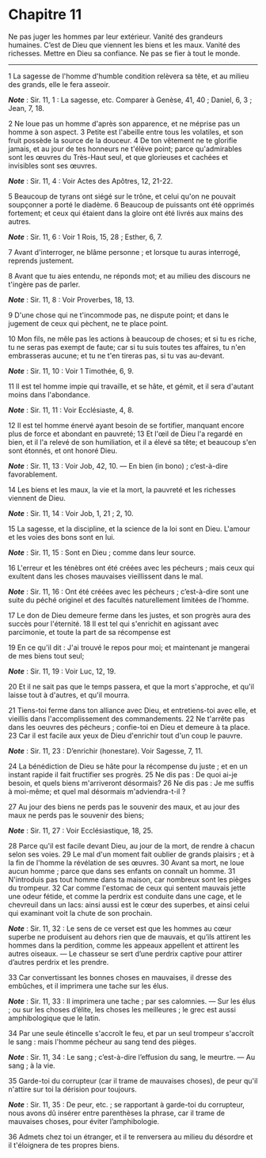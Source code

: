 # Chapitre 11

Ne pas juger les hommes par leur extérieur.
Vanité des grandeurs humaines.
C’est de Dieu que viennent les biens et les maux.
Vanité des richesses.
Mettre en Dieu sa confiance.
Ne pas se fier à tout le monde.

***

1 La sagesse de l'homme d'humble condition relèvera sa tête, et au milieu des grands, elle le fera asseoir.

***Note*** :  Sir. 11, 1 : La sagesse, etc. Comparer à Genèse, 41, 40 ; Daniel, 6, 3 ; Jean, 7, 18.


2 Ne loue pas un homme d'après son apparence, et ne méprise pas un homme à son aspect. 3 Petite est l'abeille entre tous les volatiles, et son fruit possède la source de la douceur. 4 De ton vêtement ne te glorifie jamais, et au jour de tes honneurs ne t'élève point; parce qu'admirables sont les œuvres du Très-Haut seul, et que glorieuses et cachées et invisibles sont ses œuvres.

***Note*** :  Sir. 11, 4 : Voir Actes des Apôtres, 12, 21-22.


5 Beaucoup de tyrans ont siégé sur le trône, et celui qu'on ne pouvait soupçonner a porté le diadème. 6 Beaucoup de puissants ont été opprimés fortement; et ceux qui étaient dans la gloire ont été livrés aux mains des autres.

***Note*** :  Sir. 11, 6 : Voir 1 Rois, 15, 28 ; Esther, 6, 7.


7 Avant d'interroger, ne blâme personne ; et lorsque tu auras interrogé, reprends justement.


8 Avant que tu aies entendu, ne réponds mot; et au milieu des discours ne t'ingère pas de parler.

***Note*** :  Sir. 11, 8 : Voir Proverbes, 18, 13.

9 D'une chose qui ne t'incommode pas, ne dispute point; et dans le jugement de ceux qui pèchent, ne te place point.


10 Mon fils, ne mêle pas les actions à beaucoup de choses; et si tu es riche, tu ne seras pas exempt de faute; car si tu suis toutes tes affaires, tu n'en embrasseras aucune; et tu ne t'en tireras pas, si tu vas au-devant.

***Note*** :  Sir. 11, 10 : Voir 1 Timothée, 6, 9.


11 Il est tel homme impie qui travaille, et se hâte, et gémit, et il sera d'autant moins dans l'abondance.

***Note*** :  Sir. 11, 11 : Voir Ecclésiaste, 4, 8.

12 Il est tel homme énervé ayant besoin de se fortifier, manquant encore plus de force et abondant en pauvreté; 13 Et l'œil de Dieu l'a regardé en bien, et il l'a relevé de son humiliation, et il a élevé sa tête; et beaucoup s'en sont étonnés, et ont honoré Dieu.

***Note*** :  Sir. 11, 13 : Voir Job, 42, 10. ― En bien (in bono) ; c’est-à-dire favorablement.


14 Les biens et les maux, la vie et la mort, la pauvreté et les richesses viennent de Dieu.

***Note*** :  Sir. 11, 14 : Voir Job, 1, 21 ; 2, 10.

15 La sagesse, et la discipline, et la science de la loi sont en Dieu. L'amour et les voies des bons sont en lui.

***Note*** :  Sir. 11, 15 : Sont en Dieu ; comme dans leur source.


16 L'erreur et les ténèbres ont été créées avec les pécheurs ; mais ceux qui exultent dans les choses mauvaises vieillissent dans le mal.

***Note*** :  Sir. 11, 16 : Ont été créées avec les pécheurs ; c’est-à-dire sont une suite du péché originel et des facultés naturellement limitées de l’homme.

17 Le don de Dieu demeure ferme dans les justes, et son progrès aura des succès pour l'éternité. 18 Il est tel qui s'enrichit en agissant avec parcimonie, et toute la part de sa récompense est


19 En ce qu'il dit : J'ai trouvé le repos pour moi; et maintenant je mangerai de mes biens tout seul;

***Note*** :  Sir. 11, 19 : Voir Luc, 12, 19.

20 Et il ne sait pas que le temps passera, et que la mort s'approche, et qu'il laisse tout à d'autres, et qu'il mourra.


21 Tiens-toi ferme dans ton alliance avec Dieu, et entretiens-toi avec elle, et vieillis dans l'accomplissement des commandements. 22 Ne t'arrête pas dans les oeuvres des pécheurs ; confie-toi en Dieu et demeure à ta place. 23 Car il est facile aux yeux de Dieu d'enrichir tout d'un coup le pauvre.

***Note*** :  Sir. 11, 23 : D’enrichir (honestare). Voir Sagesse, 7, 11.


24 La bénédiction de Dieu se hâte pour la récompense du juste ; et en un instant rapide il fait fructifier ses progrès. 25 Ne dis pas : De quoi ai-je besoin, et quels biens m'arriveront désormais? 26 Ne dis pas : Je me suffis à moi-même; et quel mal désormais m'adviendra-t-il ?


27 Au jour des biens ne perds pas le souvenir des maux, et au jour des maux ne perds pas le souvenir des biens;

***Note*** :  Sir. 11, 27 : Voir Ecclésiastique, 18, 25.

28 Parce qu'il est facile devant Dieu, au jour de la mort, de rendre à chacun selon ses voies. 29 Le mal d'un moment fait oublier de grands plaisirs ; et à la fin de l'homme la révélation de ses œuvres. 30 Avant sa mort, ne loue aucun homme ; parce que dans ses enfants on connaît un homme. 31 N'introduis pas tout homme dans ta maison, car nombreux sont les pièges du trompeur. 32 Car comme l'estomac de ceux qui sentent mauvais jette une odeur fétide, et comme la perdrix est conduite dans une cage, et le chevreuil dans un lacs: ainsi aussi est le cœur des superbes, et ainsi celui qui examinant voit la chute de son prochain.

***Note*** :  Sir. 11, 32 : Le sens de ce verset est que les hommes au cœur superbe ne produisent au dehors rien que de mauvais, et qu’ils attirent les hommes dans la perdition, comme les appeaux appellent et attirent les autres oiseaux. ― Le chasseur se sert d’une perdrix captive pour attirer d’autres perdrix et les prendre.

33 Car convertissant les bonnes choses en mauvaises, il dresse des embûches, et il imprimera une tache sur les élus.

***Note*** :  Sir. 11, 33 : Il imprimera une tache ; par ses calomnies. ― Sur les élus ; ou sur les choses d’élite, les choses les meilleures ; le grec est aussi amphibologique que le latin.

34 Par une seule étincelle s'accroît le feu, et par un seul trompeur s'accroît le sang : mais l'homme pécheur au sang tend des pièges.

***Note*** :  Sir. 11, 34 : Le sang ; c’est-à-dire l’effusion du sang, le meurtre. ― Au sang ; à la vie.

35 Garde-toi du corrupteur (car il trame de mauvaises choses), de peur qu'il n'attire sur toi la dérision pour toujours.

***Note*** :  Sir. 11, 35 : De peur, etc. ; se rapportant à garde-toi du corrupteur, nous avons dû insérer entre parenthèses la phrase, car il trame de mauvaises choses, pour éviter l’amphibologie.

36 Admets chez toi un étranger, et il te renversera au milieu du désordre et il t'éloignera de tes propres biens.

